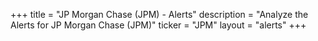 +++
title = "JP Morgan Chase (JPM) - Alerts"
description = "Analyze the Alerts for JP Morgan Chase (JPM)"
ticker = "JPM"
layout = "alerts"
+++

